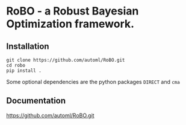 RoBO - a Robust Bayesian Optimization framework.
================================================

Installation
------------

	   

```
git clone https://github.com/automl/RoBO.git
cd robo
pip install .
```

Some optional dependencies are the python packages `DIRECT` and `cma`

Documentation
-------------

https://github.com/automl/RoBO.git